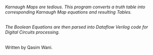 ###### Karnaugh Maps are tedious. This program converts a truth table into corresponding Karnaugh Map equations and resulting Tables.
###### The Boolean Equations are then parsed into Dataflow Verilog code for Digital Circuits processing.

Written by Qasim Wani.
